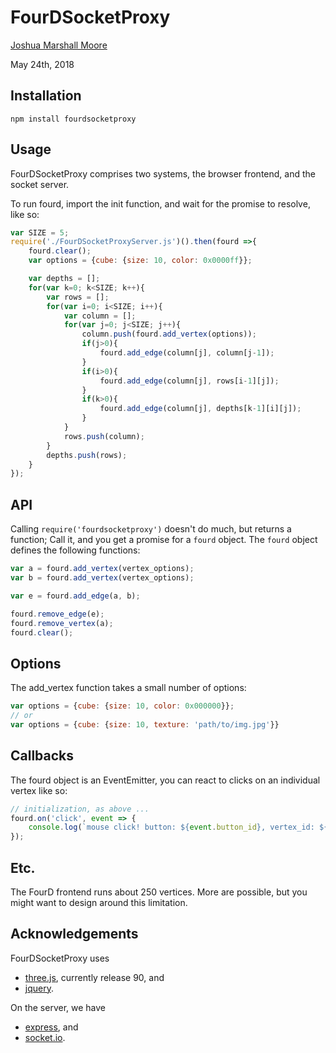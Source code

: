 # FourDSocketProxy

[Joshua Marshall Moore](mailto:moore.joshua@pm.me)

May 24th, 2018

## Installation

    npm install fourdsocketproxy

## Usage

FourDSocketProxy comprises two systems, the browser frontend, and the socket server. 

To run fourd, import the init function, and wait for the promise to resolve, like so:

```js
var SIZE = 5;
require('./FourDSocketProxyServer.js')().then(fourd =>{
    fourd.clear();
    var options = {cube: {size: 10, color: 0x0000ff}};

    var depths = [];
    for(var k=0; k<SIZE; k++){
        var rows = [];
        for(var i=0; i<SIZE; i++){
            var column = [];
            for(var j=0; j<SIZE; j++){
                column.push(fourd.add_vertex(options));
                if(j>0){
                    fourd.add_edge(column[j], column[j-1]);
                }
                if(i>0){
                    fourd.add_edge(column[j], rows[i-1][j]);
                }
                if(k>0){
                    fourd.add_edge(column[j], depths[k-1][i][j]);
                }
            }
            rows.push(column);
        }
        depths.push(rows);
    }
});
```

## API
Calling `require('fourdsocketproxy')` doesn't do much, but returns a function; Call it, and you get a promise for a `fourd` object. The `fourd` object defines the following functions:

```js
var a = fourd.add_vertex(vertex_options);
var b = fourd.add_vertex(vertex_options);

var e = fourd.add_edge(a, b);

fourd.remove_edge(e);
fourd.remove_vertex(a);
fourd.clear();
```


## Options
The add_vertex function takes a small number of options:

```js
var options = {cube: {size: 10, color: 0x000000}};
// or
var options = {cube: {size: 10, texture: 'path/to/img.jpg'}}
```

## Callbacks
The fourd object is an EventEmitter, you can react to clicks on an individual vertex like so: 

```js
// initialization, as above ...
fourd.on('click', event => {
    console.log(`mouse click! button: ${event.button_id}, vertex_id: ${event.vertex_id}.`);
});
```

## Etc.
The FourD frontend runs about 250 vertices. More are possible, but you might want to design around this limitation. 

## Acknowledgements

FourDSocketProxy uses 

* [three.js](https://threejs.org/), currently release 90, and
* [jquery](https://jquery.org/).

On the server, we have 

* [express](expressjs.com), and
* [socket.io](socket.io).
